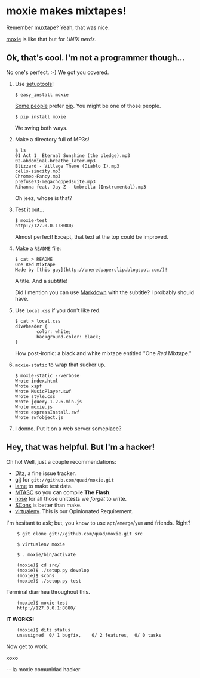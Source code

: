 moxie makes mixtapes!
=====================

Remember [muxtape][mt]? Yeah, that was nice.

[moxie][mx] is like that but for _UNIX nerds_.

Ok, that's cool. I'm not a programmer though...
-----------------------------------------------

No one's perfect. :-) We got you covered.

 1. Use [setuptools][st]!

        $ easy_install moxie

    [Some people][packaging] prefer [pip][pip]. You might be one of those people.

        $ pip install moxie

    We swing both ways.

 2. Make a directory full of MP3s!

        $ ls
        01 Act 1_ Eternal Sunshine (the pledge).mp3
        02-abdominal-breathe_later.mp3
        Blizzard - Village Theme (Diablo I).mp3
        cells-sincity.mp3
        Chromeo-Fancy.mp3
        prefuse73-megachoppedsuite.mp3
        Rihanna feat. Jay-Z - Umbrella (Instrumental).mp3

    Oh jeez, whose is that?

 3. Test it out...

        $ moxie-test
        http://127.0.0.1:8080/

    Almost perfect! Except, that text at the top could be improved.

 4. Make a `README` file:

        $ cat > README
        One Red Mixtape
        Made by [this guy](http://oneredpaperclip.blogspot.com/)!

    A title. And a subtitle!
    
    Did I mention you can use [Markdown][md] with the subtitle? I probably
    should have.

 5. Use `local.css` if you don't like red. 

        $ cat > local.css
        div#header {
                color: white;
                background-color: black;
        }

    How post-ironic: a black and white mixtape entitled "One _Red_ Mixtape."

 6. `moxie-static` to wrap that sucker up.

        $ moxie-static --verbose
        Wrote index.html
        Wrote xspf
        Wrote MusicPlayer.swf
        Wrote style.css
        Wrote jquery-1.2.6.min.js
        Wrote moxie.js
        Wrote expressInstall.swf
        Wrote swfobject.js

 7. I donno. Put it on a web server someplace?

Hey, that was helpful. But I'm a hacker!
----------------------------------------

Oh ho! Well, just a couple recommendations:

 * [Ditz][d], a fine issue tracker.
 * [git][g] for `git://github.com/quad/moxie.git`
 * [lame][l] to make test data.
 * [MTASC][m] so you can compile **The Flash**.
 * [nose][n] for all those unittests we _forget_ to write.
 * [SCons][sc] is better than make.
 * [virtualenv][ve]. This is our Opinionated Requirement.

I'm hesitant to ask; but, you know to use `apt`/`emerge`/`yum` and friends.
Right?

        $ git clone git://github.com/quad/moxie.git src

        $ virtualenv moxie

        $ . moxie/bin/activate 

        (moxie)$ cd src/
        (moxie)$ ./setup.py develop
        (moxie)$ scons
        (moxie)$ ./setup.py test

Terminal diarrhea throughout this.

        (moxie)$ moxie-test
        http://127.0.0.1:8080/

**IT WORKS!**

        (moxie)$ ditz status
        unassigned  0/ 1 bugfix,    0/ 2 features,  0/ 0 tasks 

Now get to work.

xoxo

-- la moxie comunidad hacker

[mt]: http://muxtape.com/ "Muxtape"
[mx]: http://pypi.python.org/pypi/moxie "Python Package Index : moxie"
[st]: http://peak.telecommunity.com/DevCenter/EasyInstall "EasyInstall"
[packaging]: http://www.b-list.org/weblog/2008/dec/14/packaging/ "James Bennett : On Packaging"
[pip]: http://pip.openplans.org/ "pip documentation"
[md]: http://daringfireball.net/projects/markdown/ "Daring Fireball: Markdown"
[d]: http://ditz.rubyforge.org/ "Ditz"
[g]: http://git.or.cz/ "Git - Fast Version Control System"
[l]: http://lame.sourceforge.net/ "LAME MP3 Encoder"
[m]: http://www.mtasc.org/ "Motion-Twin"
[n]: http://somethingaboutorange.com/mrl/projects/nose/ "nose: a discovery-based unittest extension"
[sc]: http://www.scons.org/ "SCons: A software construction tool"
[ve]: http://pypi.python.org/pypi/virtualenv "Python Package Index : virtualenv"

